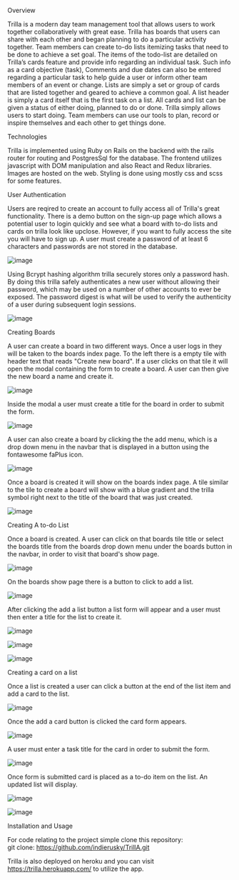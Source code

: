 Overview 

Trilla is a modern day team management tool that allows users to work together collaboratively with great ease.  Trilla has boards 
that users can share with each other and began planning to do a particular activity together.  Team members can create to-do lists
itemizing tasks that need to be done to achieve a set goal.  The items of the todo-list are detailed on Trilla’s cards feature 
and provide info regarding an individual task.  Such info as a card objective (task), Comments and due dates can also be entered regarding 
a particular task to help guide a user or inform other team members of an event or change.  Lists are simply a set or group of cards that 
are listed together and geared to achieve a common goal.  A list header is simply a card itself that is the first task on a list.   All cards 
and list can be given a status of either doing, planned to do or done.  Trilla simply allows users to start doing.  Team members can use our 
tools to plan, record or inspire themselves and each other to get things done.



Technologies

Trilla is implemented using Ruby on Rails on the backend with the rails router for routing and PostgresSql for the database.  The frontend utilizes javascript with DOM manipulation and also React and Redux libraries.  Images are hosted on the web.  Styling is done using mostly css and scss for some features.  


User Authentication

Users are reqired to create an account to fully access all of Trilla's great functionality.  There is a demo button on the sign-up page which allows a potential user to login quickly and see what a board with to-do lists and cards on trilla look like upclose.  However, if you want to fully access the site you will have to sign up.  A user must create a password of at least 6 characters and passwords are not stored in the database.  



![image](https://user-images.githubusercontent.com/67871528/103421280-787c6680-4b69-11eb-84a4-b4b13f6c0725.png)






Using Bcrypt hashing algorithm trilla securely stores only a password hash. By doing this trilla safely authenticates a new user without allowing their password, which may be used on a number of other accounts to ever be exposed.  The password digest is what will be used to verify the authenticity of a user during subsequent login sessions.  




![image](https://user-images.githubusercontent.com/67871528/103421270-67335a00-4b69-11eb-93cb-669661c39b22.png)






Creating Boards

A user can create a board in two different ways.  Once a user logs in they will be taken to the boards index page.  To the left there is a empty tile with header text that reads "Create new board".   If a user clicks on that tile it will open the modal containing the form to create a board.   A user can then give the new board a name and create it.


![image](https://user-images.githubusercontent.com/67871528/103422092-ae234e80-4b6d-11eb-9c69-f0b9d7e6b187.png)




 Inside the modal a user must create a title for the board in order to submit the form.
 
 
 ![image](https://user-images.githubusercontent.com/67871528/103422255-84b6f280-4b6e-11eb-9ac2-001f9086ee39.png)
 
 

  A user can also create a board by clicking the the add menu, which is a drop down menu in the navbar that is displayed in a button using the fontawesome faPlus icon.  



![image](https://user-images.githubusercontent.com/67871528/103421735-e7f35580-4b6b-11eb-991b-a9d10ff9c467.png)





Once a board is created it will show on the boards index page.  A tile similar to the tile to create a board will show with a blue gradient and the trilla symbol right next to the title of the board that was just created.  



![image](https://user-images.githubusercontent.com/67871528/103421800-47516580-4b6c-11eb-9375-a83d08ce0f2f.png)



Creating A to-do List

Once a board is created.  A user can click on that boards tile title or select the boards title from the boards drop down menu under the boards button in the navbar, in order to visit that board's show page.  


![image](https://user-images.githubusercontent.com/67871528/103422616-60f4ac00-4b70-11eb-8bc0-13fcd7681c05.png)



On the boards show page there is a button to click to add a list.  

![image](https://user-images.githubusercontent.com/67871528/103422451-86cd8100-4b6f-11eb-9992-cc7d09397959.png)


After clicking the add a list button a list form will appear and a user must then enter a title for the list to create it.

![image](https://user-images.githubusercontent.com/67871528/103422467-9e0c6e80-4b6f-11eb-899e-47ad57d0bedb.png)



![image](https://user-images.githubusercontent.com/67871528/103422476-b5e3f280-4b6f-11eb-9c66-d98e73bccf84.png)



![image](https://user-images.githubusercontent.com/67871528/103422491-c4caa500-4b6f-11eb-923f-404304373ebb.png)



Creating a card on a list

Once a list is created a user can click a button at the end of the list item and add a card to the list. 

![image](https://user-images.githubusercontent.com/67871528/103422966-1f650080-4b72-11eb-9b34-c5762168674b.png)

Once the add a card button is clicked the card form appears. 

![image](https://user-images.githubusercontent.com/67871528/103422976-2d1a8600-4b72-11eb-8a69-302b14808057.png)

 A user must enter a task title for the card in order to submit the form.

![image](https://user-images.githubusercontent.com/67871528/103422984-386db180-4b72-11eb-9fc0-5c04f2bba7d4.png)

Once form is submitted card is placed as a to-do item on the list.  An updated list will display.

![image](https://user-images.githubusercontent.com/67871528/103422993-44f20a00-4b72-11eb-92ed-9e4803ca8c13.png)

![image](https://user-images.githubusercontent.com/67871528/103423015-589d7080-4b72-11eb-9b1c-f0ecdd1ed81e.png)





Installation and Usage

For code relating to the project simple clone this repository:  
git clone:
https://github.com/indierusky/TrillA.git 


Trilla is also deployed on heroku and you can visit https://trilla.herokuapp.com/  to utilize the app.  

